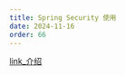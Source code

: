 ```yaml
---
title: Spring Security 使用
date: 2024-11-16
order: 66
---
```


[link_介绍](../dev-java-spring/security/introduction.md)
